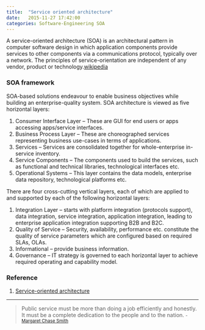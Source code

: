```yaml
---
title:  "Service oriented architecture"
date:   2015-11-27 17:42:00
categories: Software-Engineering SOA
---
```


A service-oriented architecture (SOA) is an architectural pattern in computer software design in which application components provide services to other components via a communications protocol, typically over a network. The principles of service-orientation are independent of any vendor, product or technology.[wikipedia](https://en.wikipedia.org/wiki/Service-oriented_architecture)

### SOA framework

SOA-based solutions endeavour to enable business objectives while building an enterprise-quality system. SOA architecture is viewed as five horizontal layers:

1. Consumer Interface Layer – These are GUI for end users or apps accessing apps/service interfaces.
2. Business Process Layer – These are choreographed services representing business use-cases in terms of applications.
3. Services – Services are consolidated together for whole-enterprise in-service inventory.
4. Service Components – The components used to build the services, such as functional and technical libraries, technological interfaces etc.
5. Operational Systems – This layer contains the data models, enterprise data repository, technological platforms etc.

There are four cross-cutting vertical layers, each of which are applied to and supported by each of the following horizontal layers:

1. Integration Layer – starts with platform integration (protocols support), data integration, service integration, application integration, leading to enterprise application integration supporting B2B and B2C.
2. Quality of Service – Security, availability, performance etc. constitute the quality of service parameters which are configured based on required SLAs, OLAs.
3. Informational – provide business information.
4. Governance – IT strategy is governed to each horizontal layer to achieve required operating and capability model.


### Reference 

1. [Service-oriented architecture](https://en.wikipedia.org/wiki/Service-oriented_architecture)


---
> Public service must be more than doing a job efficiently and honestly. It must be a complete dedication to the people and to the nation.
> <small>- [Margaret Chase Smith](http://www.brainyquote.com/quotes/quotes/m/margaretch319201.html)</small>